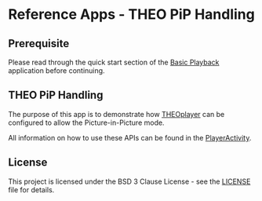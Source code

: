 # Reference Apps - THEO PiP Handling

## Prerequisite

Please read through the quick start section of the [Basic Playback] application before continuing.

## THEO PiP Handling

The purpose of this app is to demonstrate how [THEOplayer] can be configured to allow
the Picture-in-Picture mode.

All information on how to use these APIs can be found in the [PlayerActivity](src/main/java/com/theoplayer/sample/ui/pip/PlayerActivity.kt).

## License

This project is licensed under the BSD 3 Clause License - see the [LICENSE] file for details.

[//]: # (Links and Guides reference)
[THEOplayer]: https://www.theoplayer.com/
[Basic Playback]: ../basic-playback/README.md

[//]: # (Project files reference)
[LICENSE]: ../LICENSE

